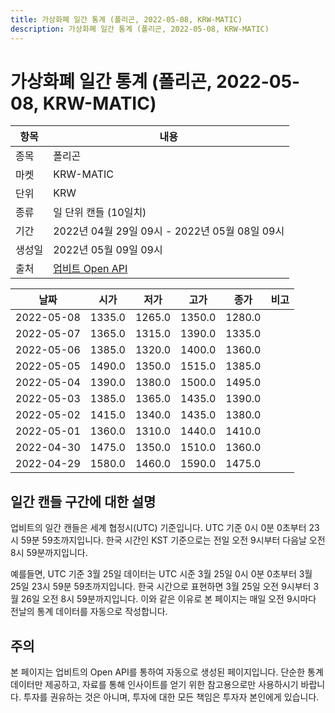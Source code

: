```yaml
---
title: 가상화폐 일간 통계 (폴리곤, 2022-05-08, KRW-MATIC)
description: 가상화폐 일간 통계 (폴리곤, 2022-05-08, KRW-MATIC)
---
```



가상화폐 일간 통계 (폴리곤, 2022-05-08, KRW-MATIC)
===

|항목|내용|
|--|--|
|종목|폴리곤|
|마켓|KRW-MATIC|
|단위|KRW|
|종류|일 단위 캔들 (10일치)|
|기간|2022년 04월 29일 09시 - 2022년 05월 08일 09시|
|생성일|2022년 05월 09일 09시|
|출처|[업비트 Open API](https://docs.upbit.com)|


|날짜|시가|저가|고가|종가|비고|
|--|--|--|--|--|--|
|2022-05-08|1335.0|1265.0|1350.0|1280.0|    |
|2022-05-07|1365.0|1315.0|1390.0|1335.0|    |
|2022-05-06|1385.0|1320.0|1400.0|1360.0|    |
|2022-05-05|1490.0|1350.0|1515.0|1385.0|    |
|2022-05-04|1390.0|1380.0|1500.0|1495.0|    |
|2022-05-03|1385.0|1365.0|1435.0|1390.0|    |
|2022-05-02|1415.0|1340.0|1435.0|1380.0|    |
|2022-05-01|1360.0|1310.0|1440.0|1410.0|    |
|2022-04-30|1475.0|1350.0|1510.0|1360.0|    |
|2022-04-29|1580.0|1460.0|1590.0|1475.0|    |


일간 캔들 구간에 대한 설명
---


업비트의 일간 캔들은 세계 협정시(UTC) 기준입니다. 
UTC 기준 0시 0분 0초부터 23시 59분 59초까지입니다. 
한국 시간인 KST 기준으로는 전일 오전 9시부터 다음날 오전 8시 59분까지입니다. 


예를들면, UTC 기준 3월 25일 데이터는 UTC 시준 3월 25일 0시 0분 0초부터 3월 25일 23시 59분 59초까지입니다. 
한국 시간으로 표현하면 3월 25일 오전 9시부터 3월 26일 오전 8시 59분까지입니다. 
이와 같은 이유로 본 페이지는 매일 오전 9시마다 전날의 통계 데이터를 자동으로 작성합니다. 


주의
---


본 페이지는 업비트의 Open API를 통하여 자동으로 생성된 페이지입니다. 
단순한 통계 데이터만 제공하고, 자료를 통해 인사이트를 얻기 위한 참고용으로만 사용하시기 바랍니다. 
투자를 권유하는 것은 아니며, 투자에 대한 모든 책임은 투자자 본인에게 있습니다. 
